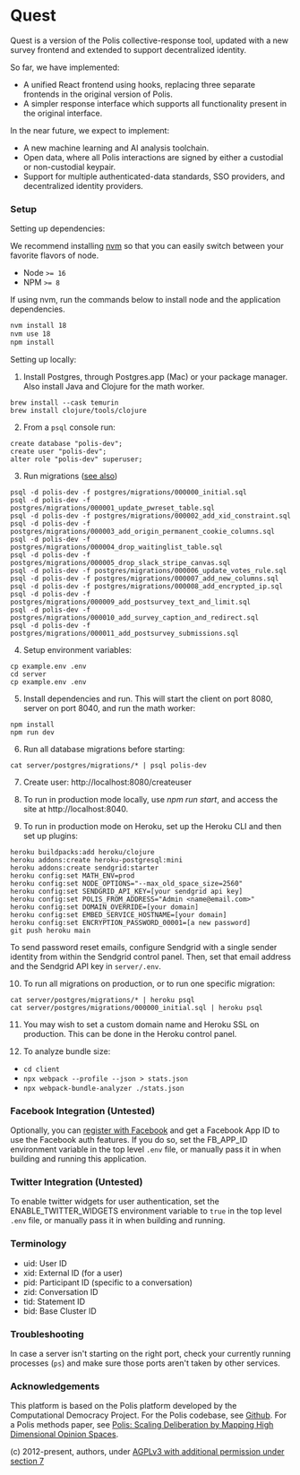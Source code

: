 # Quest

Quest is a version of the Polis collective-response tool, updated
with a new survey frontend and extended to support decentralized
identity.

So far, we have implemented:

- A unified React frontend using hooks, replacing three separate
  frontends in the original version of Polis.
- A simpler response interface which supports all functionality
  present in the original interface.

In the near future, we expect to implement:

- A new machine learning and AI analysis toolchain.
- Open data, where all Polis interactions are signed by either
  a custodial or non-custodial keypair.
- Support for multiple authenticated-data standards, SSO providers,
  and decentralized identity providers.

### Setup

Setting up dependencies:

We recommend installing [nvm](https://github.com/creationix/nvm) so
that you can easily switch between your favorite flavors of node.

* Node `>= 16`
* NPM `>= 8`

If using nvm, run the commands below to install node and the application dependencies.

```sh
nvm install 18
nvm use 18
npm install
```

Setting up locally:

1. Install Postgres, through Postgres.app (Mac) or your package manager. Also install Java and Clojure for the math worker.

```
brew install --cask temurin
brew install clojure/tools/clojure
```

2. From a `psql` console run:

```
create database "polis-dev";
create user "polis-dev";
alter role "polis-dev" superuser;
```

3. Run migrations ([️see also](docs/migrations.md))

```
psql -d polis-dev -f postgres/migrations/000000_initial.sql
psql -d polis-dev -f postgres/migrations/000001_update_pwreset_table.sql
psql -d polis-dev -f postgres/migrations/000002_add_xid_constraint.sql
psql -d polis-dev -f postgres/migrations/000003_add_origin_permanent_cookie_columns.sql
psql -d polis-dev -f postgres/migrations/000004_drop_waitinglist_table.sql
psql -d polis-dev -f postgres/migrations/000005_drop_slack_stripe_canvas.sql
psql -d polis-dev -f postgres/migrations/000006_update_votes_rule.sql
psql -d polis-dev -f postgres/migrations/000007_add_new_columns.sql
psql -d polis-dev -f postgres/migrations/000008_add_encrypted_ip.sql
psql -d polis-dev -f postgres/migrations/000009_add_postsurvey_text_and_limit.sql
psql -d polis-dev -f postgres/migrations/000010_add_survey_caption_and_redirect.sql
psql -d polis-dev -f postgres/migrations/000011_add_postsurvey_submissions.sql
```

4. Setup environment variables:

```
cp example.env .env
cd server
cp example.env .env
```

5. Install dependencies and run. This will start the client on port 8080, server on port 8040, and run the math worker:

```
npm install
npm run dev
```

6. Run all database migrations before starting:

```
cat server/postgres/migrations/* | psql polis-dev
```

7. Create user: http://localhost:8080/createuser

8. To run in production mode locally, use *npm run start*, and access the site at http://localhost:8040.

9. To run in production mode on Heroku, set up the Heroku CLI and then set up plugins:

```
heroku buildpacks:add heroku/clojure
heroku addons:create heroku-postgresql:mini
heroku addons:create sendgrid:starter
heroku config:set MATH_ENV=prod
heroku config:set NODE_OPTIONS="--max_old_space_size=2560"
heroku config:set SENDGRID_API_KEY=[your sendgrid api key]
heroku config:set POLIS_FROM_ADDRESS="Admin <name@email.com>"
heroku config:set DOMAIN_OVERRIDE=[your domain]
heroku config:set EMBED_SERVICE_HOSTNAME=[your domain]
heroku config:set ENCRYPTION_PASSWORD_00001=[a new password]
git push heroku main
```

To send password reset emails, configure Sendgrid with a single sender identity
from within the Sendgrid control panel. Then, set that email address and the
Sendgrid API key in `server/.env`.

10. To run all migrations on production, or to run one specific migration:

```
cat server/postgres/migrations/* | heroku psql
cat server/postgres/migrations/000000_initial.sql | heroku psql
```

11. You may wish to set a custom domain name and Heroku SSL on
production. This can be done in the Heroku control panel.

12. To analyze bundle size:
- `cd client`
- `npx webpack --profile --json > stats.json`
- `npx webpack-bundle-analyzer ./stats.json`

### Facebook Integration (Untested)

Optionally, you can [register with
Facebook](https://developers.facebook.com/docs/development) and get a
Facebook App ID to use the Facebook auth features. If you do so, set
the FB_APP_ID environment variable in the top level `.env` file, or
manually pass it in when building and running this application.

### Twitter Integration (Untested)

To enable twitter widgets for user authentication, set the
ENABLE_TWITTER_WIDGETS environment variable to `true` in the top level
`.env` file, or manually pass it in when building and running.

### Terminology

- uid: User ID
- xid: External ID (for a user)
- pid: Participant ID (specific to a conversation)
- zid: Conversation ID
- tid: Statement ID
- bid: Base Cluster ID

### Troubleshooting

In case a server isn't starting on the right port, check your
currently running processes (`ps`) and make sure those ports
aren't taken by other services.

### Acknowledgements

This platform is based on the Polis platform developed by the
Computational Democracy Project. For the Polis codebase, see
[Github](https://github.com/compdemocracy/polis). For a Polis
methods paper, see [Polis: Scaling Deliberation by Mapping High
Dimensional Opinion
Spaces](https://www.e-revistes.uji.es/index.php/recerca/article/view/5516/6558).

(c) 2012-present, authors, under [AGPLv3 with additional permission under section 7](/LICENSE)
